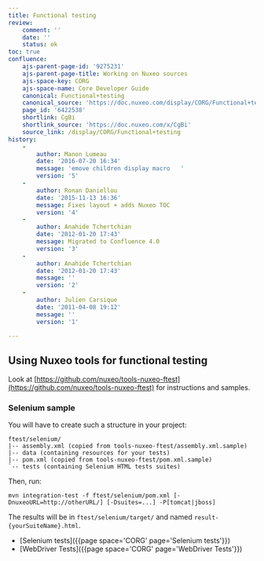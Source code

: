 ```yaml
---
title: Functional testing
review:
    comment: ''
    date: ''
    status: ok
toc: true
confluence:
    ajs-parent-page-id: '9275231'
    ajs-parent-page-title: Working on Nuxeo sources
    ajs-space-key: CORG
    ajs-space-name: Core Developer Guide
    canonical: Functional+testing
    canonical_source: 'https://doc.nuxeo.com/display/CORG/Functional+testing'
    page_id: '6422538'
    shortlink: CgBi
    shortlink_source: 'https://doc.nuxeo.com/x/CgBi'
    source_link: /display/CORG/Functional+testing
history:
    - 
        author: Manon Lumeau
        date: '2016-07-20 16:34'
        message: 'emove children display macro   '
        version: '5'
    - 
        author: Ronan Daniellou
        date: '2015-11-13 16:36'
        message: Fixes layout + adds Nuxeo TOC
        version: '4'
    - 
        author: Anahide Tchertchian
        date: '2012-01-20 17:43'
        message: Migrated to Confluence 4.0
        version: '3'
    - 
        author: Anahide Tchertchian
        date: '2012-01-20 17:43'
        message: ''
        version: '2'
    - 
        author: Julien Carsique
        date: '2011-04-08 19:12'
        message: ''
        version: '1'

---
```

## Using Nuxeo tools for functional testing

Look at [https://github.com/nuxeo/tools-nuxeo-ftest](https://github.com/nuxeo/tools-nuxeo-ftest) for instructions and samples.

### Selenium sample

You will have to create such a structure in your project:

```
ftest/selenium/
|-- assembly.xml (copied from tools-nuxeo-ftest/assembly.xml.sample)
|-- data (containing resources for your tests)
|-- pom.xml (copied from tools-nuxeo-ftest/pom.xml.sample)
`-- tests (containing Selenium HTML tests suites)
```

Then, run:

```
mvn integration-test -f ftest/selenium/pom.xml [-DnuxeoURL=http://otherURL/] [-Dsuites=...] -P[tomcat|jboss]
```

The results will be in `ftest/selenium/target/` and named `result-{yourSuiteName}.html`.

*   [Selenium tests]({{page space='CORG' page='Selenium tests'}})
*   [WebDriver Tests]({{page space='CORG' page='WebDriver Tests'}})